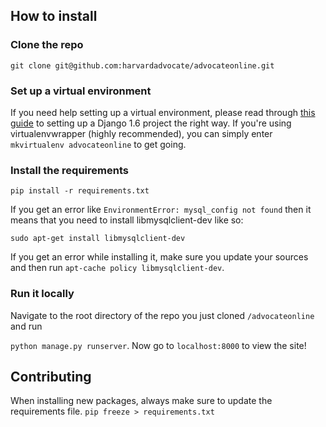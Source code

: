 ## How to install 

### Clone the repo
```git clone git@github.com:harvardadvocate/advocateonline.git```

### Set up a virtual environment
If you need help setting up a virtual environment, please read through [this guide](http://www.jeffknupp.com/blog/2013/12/18/starting-a-django-16-project-the-right-way) to setting up a Django 1.6 project the right way. If you're using virtualenvwrapper (highly recommended), you can simply enter
```mkvirtualenv advocateonline``` to get going.

### Install the requirements
```pip install -r requirements.txt```

If you get an error like ```EnvironmentError: mysql_config not found``` then it means that you need to install libmysqlclient-dev like so:

```sudo apt-get install libmysqlclient-dev```

If you get an error while installing it, make sure you update your sources and then run ```apt-cache policy libmysqlclient-dev```.

### Run it locally
Navigate to the root directory of the repo you just cloned ```/advocateonline``` and run

```python manage.py runserver```. Now go to ```localhost:8000``` to view the site!

## Contributing

When installing new packages, always make sure to update the requirements file.
```pip freeze > requirements.txt```


